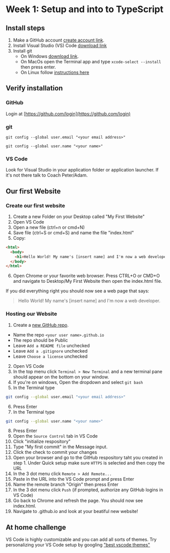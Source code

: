 # Week 1: Setup and into to TypeScript

## Install steps

1. Make a GitHub account [create account link](https://github.com/join?ref_cta=Sign+up&ref_loc=header+logged+out&ref_page=%2F&source=header-home).
2. Install Visual Studio (VS) Code [download link](https://code.visualstudio.com/download)
3. Install git 
   *  On Windows [download link](https://git-scm.com/download/win).
   *  On MacOs open the Terminal app and type `xcode-select --install` then press enter.
   *  On Linux follow [instructions here](https://git-scm.com/book/en/v2/Getting-Started-Installing-Git)

## Verify installation

### GitHub

Login at [https://github.com/login](https://github.com/login)

### git

```
git config --global user.email "<your email address>"
```

```
git config --global user.name "<your name>"
```

### VS Code

Look for Visual Studio in your application folder or application launcher. If
it's not there talk to Coach Peter/Adam.

## Our first Website

### Create our first website

1. Create a new Folder on your Desktop called "My First Website"
2. Open VS Code
3. Open a new file (ctrl+n or cmd+N)
4. Save file (ctrl+S or cmd+S) and name the file "index.html"
5. Copy:

```html
<html>
  <body>
    <h1>Hello World! My name's [insert name] and I'm now a web developer.</h1>
  </body>
</html>
```

6. Open Chrome or your favorite web browser. Press CTRL+O or CMD+O and navigate
   to Desktop/My First Website then open the index.html file.

If you did everything right you should now see a web page that says:
> Hello World! My name's [insert name] and I'm now a web developer.

### Hosting our Website

1. Create a [new GitHub repo](https://github.com/new).
  - Name the repo `<your user name>.github.io`
  - The repo should be Public
  - Leave `Add a README file` unchecked
  - Leave `Add a .gitignore` unchecked
  - Leave `Choose a license` unchecked
2. Open VS Code
3. In the top menu click `Terminal > New Terminal` and a new terminal pane
   should appear on the bottom on your window.
4. If you're on windows, Open the dropdown and select `git bash`
5. In the Terminal type

```bash
git config --global user.email "<your email address>"
```

6. Press Enter
7. In the Terminal type

```bash
git config --global user.name "<your name>"
```

8. Press Enter
9. Open the `Source Control` tab in VS Code
10. Click "initialize respository"
11. Type "My first commit" in the Message input.
12. Click the check to commit your changes
13. Open your browser and go to the GitHub respository taht you created in step 1.
    Under Quick setup make sure `HTTPS` is selected and then copy the URL
14. In the 3 dot menu click `Remote > Add Remote...`
15. Paste in the URL into the VS Code prompt and press Enter
16. Name the remote branch "Origin" then press Enter
17. In the 3 dot menu click `Push` (if prompted, authorize any GitHub logins in VS Code)
18. Go back to Chrome and refresh the page. You should now see index.html.
19. Navigate to <username>.github.io and look at your beatiful new website!




## At home challenge

VS Code is highly customizable and you can add all sorts of themes. Try
personalizing your VS Code setup by googling ["best vscode  themes"](https://www.google.com/search?q=best+vscode+themes&rlz=1C5CHFA_enUS947US947&sxsrf=ALeKk02w2FX2inb7S4ZIXX5j2XBhjoaa-Q%3A1617329832091&ei=qH5mYOaCBcG4tAa5rJCYDw&oq=best+vscode+themes&gs_lcp=Cgdnd3Mtd2l6EAMyBAgjECcyBAgjECcyBQgAELEDMgIIADICCAAyBwgAEIcCEBQyAggAMgIIADICCAAyAggAOgcIABBHELADUJ0JWJ0JYPwPaAJwAngAgAE6iAFokgEBMpgBAKABAaoBB2d3cy13aXrIAQjAAQE&sclient=gws-wiz&ved=0ahUKEwjm9oCRv97vAhVBHM0KHTkWBPMQ4dUDCA0&uact=5)
